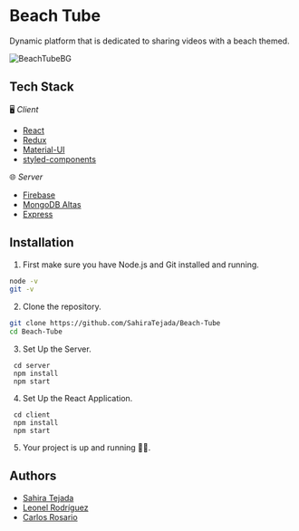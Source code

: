 # Beach Tube

Dynamic platform that is dedicated to sharing videos with a beach themed.

![BeachTubeBG](https://user-images.githubusercontent.com/81046432/235363902-0160d3df-3995-4018-b836-949fa2334464.png)


## Tech Stack

🖥️ *Client*
- [React](https://legacy.reactjs.org/)
- [Redux](https://redux.js.org/)
- [Material-UI](https://mui.com/)
- [styled-components](https://styled-components.com/)

🌐 *Server*
- [Firebase](https://firebase.google.com/?hl=es)
- [MongoDB Altas](https://www.mongodb.com/atlas/database)
- [Express](https://expressjs.com/)

## Installation

1. First make sure you have Node.js and  Git installed and running.

```bash
node -v
git -v
```
2. Clone the repository.

```bash
git clone https://github.com/SahiraTejada/Beach-Tube
cd Beach-Tube

```
3. Set Up the Server. 

```
 cd server
 npm install
 npm start
```
4. Set Up the React Application.

```
 cd client
 npm install
 npm start
```

5. Your project is up and running  🚀🎉. 

## Authors

- [Sahira Tejada](https://github.com/SahiraTejada)
- [Leonel Rodríguez](https://github.com/LeonelRod)
- [Carlos Rosario](https://github.com/carlosrosarior)



